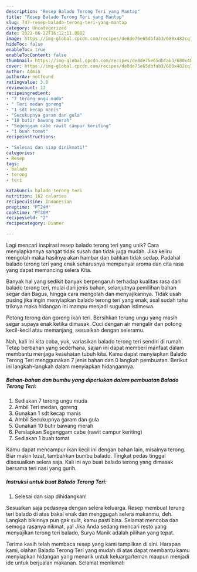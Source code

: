 ```yaml
---
description: "Resep Balado Terong Teri yang Mantap"
title: "Resep Balado Terong Teri yang Mantap"
slug: 747-resep-balado-terong-teri-yang-mantap
category: Uncategorized
date: 2022-06-22T16:12:11.888Z
image: https://img-global.cpcdn.com/recipes/de8de75e65dbfab3/680x482cq70/balado-terong-teri-foto-resep-utama.jpg
hideToc: false
enableToc: true
enableTocContent: false
thumbnail: https://img-global.cpcdn.com/recipes/de8de75e65dbfab3/680x482cq70/balado-terong-teri-foto-resep-utama.jpg
cover: https://img-global.cpcdn.com/recipes/de8de75e65dbfab3/680x482cq70/balado-terong-teri-foto-resep-utama.jpg
author: Admin
authorAv: notfound
ratingvalue: 3.8
reviewcount: 13
recipeingredient:
- "7 terong ungu muda"
- " Teri medan goreng"
- "1 sdt kecap manis"
- "Secukupnya garam dan gula"
- "10 butir bawang merah"
- "Segenggam cabe rawit campur keriting"
- "1 buah tomat"
recipeinstructions:

- "Selesai dan siap dinikmati!"
categories:
- Resep
tags:
- balado
- terong
- teri

katakunci: balado terong teri 
nutrition: 162 calories
recipecuisine: Indonesian
preptime: "PT24M"
cooktime: "PT30M"
recipeyield: "2"
recipecategory: Dinner

---
```





Lagi mencari inspirasi resep balado terong teri yang unik? Cara menyiapkannya sangat tidak susah dan tidak juga mudah. Jika keliru mengolah maka hasilnya akan hambar dan bahkan tidak sedap. Padahal balado terong teri yang enak seharusnya mempunyai aroma dan cita rasa yang dapat memancing selera Kita.





Banyak hal yang sedikit banyak berpengaruh terhadap kualitas rasa dari balado terong teri, mulai dari jenis bahan, selanjutnya pemilihan bahan segar dan Bagus, hingga cara mengolah dan menyajikannya. Tidak usah pusing jika ingin menyiapkan balado terong teri yang enak,      asal sudah tahu triknya maka hidangan ini mampu menjadi suguhan istimewa.














Potong terong dan goreng ikan teri. Bersihkan terung ungu yang masih segar supaya enak ketika dimasak. Cuci dengan air mengalir dan potong kecil-kecil atau memanjang, sesuaikan dengan seleramu.






Nah, kali ini kita coba, yuk, variasikan balado terong teri sendiri di rumah. Tetap berbahan yang sederhana, sajian ini dapat memberi manfaat dalam membantu menjaga kesehatan tubuh kita. Kamu dapat menyiapkan Balado Terong Teri menggunakan 7 jenis bahan dan 0 langkah pembuatan. Berikut ini langkah-langkah dalam menyiapkan hidangannya.

<!--inarticleads1-->

##### Bahan-bahan dan bumbu yang diperlukan dalam pembuatan Balado Terong Teri:

1. Sediakan 7 terong ungu muda
1. Ambil  Teri medan, goreng
1. Gunakan 1 sdt kecap manis
1. Ambil Secukupnya garam dan gula
1. Gunakan 10 butir bawang merah
1. Persiapkan Segenggam cabe (rawit campur keriting)
1. Sediakan 1 buah tomat


Kamu dapat mencampur ikan kecil ini dengan bahan lain, misalnya terong. Biar makin lezat, tambahkan bumbu balado. Tingkat pedas tinggal disesuaikan selera saja. Kali ini ayo buat balado terong yang dimasak bersama teri nasi yang gurih. 

<!--inarticleads2-->

##### Instruksi untuk buat Balado Terong Teri:


1. Selesai dan siap dihidangkan!

Sesuaikan saja pedasnya dengan selera keluarga. Resep membuat terung teri balado di atas bakal enak dan menggugah selera makanmu, deh. Langkah bikinnya pun gak sulit, kamu pasti bisa. Selamat mencoba dan semoga rasanya nikmat, ya! Jika Anda sedang mencari resto yang menyajikan terong teri balado, Surya Manik adalah pilihan yang tepat. 

Terima kasih telah membaca resep yang kami tampilkan di sini. Harapan kami, olahan Balado Terong Teri yang mudah di atas dapat membantu kamu menyiapkan hidangan yang menarik untuk keluarga/teman maupun menjadi ide untuk berjualan makanan. Selamat menikmati
